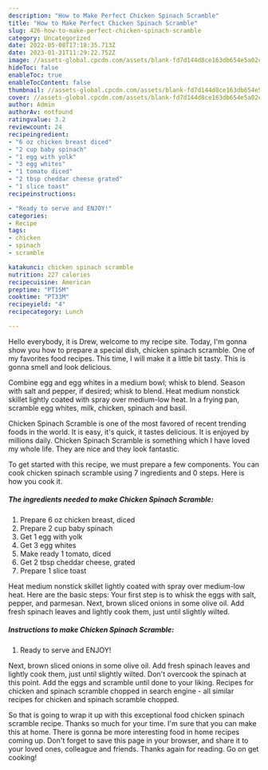 ```yaml
---
description: "How to Make Perfect Chicken Spinach Scramble"
title: "How to Make Perfect Chicken Spinach Scramble"
slug: 426-how-to-make-perfect-chicken-spinach-scramble
category: Uncategorized
date: 2022-05-08T17:18:35.713Z
date: 2023-01-31T11:29:22.752Z
image: //assets-global.cpcdn.com/assets/blank-fd7d144d8ce163db654e5a02c40b08a2775adb7897d16e4062681dc7e1b2800f.png
hideToc: false
enableToc: true
enableTocContent: false
thumbnail: //assets-global.cpcdn.com/assets/blank-fd7d144d8ce163db654e5a02c40b08a2775adb7897d16e4062681dc7e1b2800f.png
cover: //assets-global.cpcdn.com/assets/blank-fd7d144d8ce163db654e5a02c40b08a2775adb7897d16e4062681dc7e1b2800f.png
author: Admin
authorAv: notfound
ratingvalue: 3.2
reviewcount: 24
recipeingredient:
- "6 oz chicken breast diced"
- "2 cup baby spinach"
- "1 egg with yolk"
- "3 egg whites"
- "1 tomato diced"
- "2 tbsp cheddar cheese grated"
- "1 slice toast"
recipeinstructions:

- "Ready to serve and ENJOY!"
categories:
- Recipe
tags:
- chicken
- spinach
- scramble

katakunci: chicken spinach scramble 
nutrition: 227 calories
recipecuisine: American
preptime: "PT15M"
cooktime: "PT33M"
recipeyield: "4"
recipecategory: Lunch

---
```



Hello everybody, it is Drew, welcome to my recipe site. Today, I'm gonna show you how to prepare a special dish, chicken spinach scramble. One of my favorites food recipes. This time, I will make it a little bit tasty. This is gonna smell and look delicious.

Combine egg and egg whites in a medium bowl; whisk to blend. Season with salt and pepper, if desired; whisk to blend. Heat medium nonstick skillet lightly coated with spray over medium-low heat. In a frying pan, scramble egg whites, milk, chicken, spinach and basil.

Chicken Spinach Scramble is one of the most favored of recent trending foods in the world. It is easy, it's quick, it tastes delicious. It is enjoyed by millions daily. Chicken Spinach Scramble is something which I have loved my whole life. They are nice and they look fantastic.


To get started with this recipe, we must prepare a few components. You can cook chicken spinach scramble using 7 ingredients and 0 steps. Here is how you cook it.

<!--inarticleads1-->

##### The ingredients needed to make Chicken Spinach Scramble:

1. Prepare 6 oz chicken breast, diced
1. Prepare 2 cup baby spinach
1. Get 1 egg with yolk
1. Get 3 egg whites
1. Make ready 1 tomato, diced
1. Get 2 tbsp cheddar cheese, grated
1. Prepare 1 slice toast


Heat medium nonstick skillet lightly coated with spray over medium-low heat. Here are the basic steps: Your first step is to whisk the eggs with salt, pepper, and parmesan. Next, brown sliced onions in some olive oil. Add fresh spinach leaves and lightly cook them, just until slightly wilted. 

<!--inarticleads2-->

##### Instructions to make Chicken Spinach Scramble:


1. Ready to serve and ENJOY!

Next, brown sliced onions in some olive oil. Add fresh spinach leaves and lightly cook them, just until slightly wilted. Don&#39;t overcook the spinach at this point. Add the eggs and scramble until done to your liking. Recipes for chicken and spinach scramble chopped in search engine - all similar recipes for chicken and spinach scramble chopped. 

So that is going to wrap it up with this exceptional food chicken spinach scramble recipe. Thanks so much for your time. I'm sure that you can make this at home. There is gonna be more interesting food in home recipes coming up. Don't forget to save this page in your browser, and share it to your loved ones, colleague and friends. Thanks again for reading. Go on get cooking!
